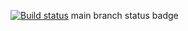 [![Build status](https://ci.appveyor.com/api/projects/status/dc57jbyccemfy5av?svg=true)](https://ci.appveyor.com/project/kiwirevol/appcarddeliverytest)
main branch status badge
